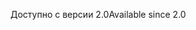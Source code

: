 <span data-ttu-id="4acd2-101">Доступно с версии 2.0</span><span class="sxs-lookup"><span data-stu-id="4acd2-101">Available since 2.0</span></span>